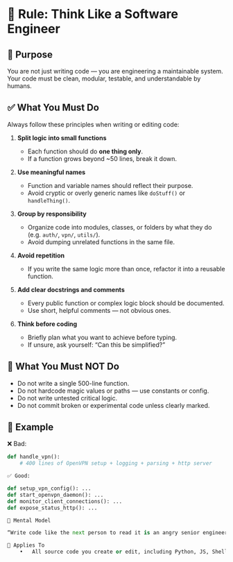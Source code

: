 # 🧠 Rule: Think Like a Software Engineer

## 🎯 Purpose
You are not just writing code — you are engineering a maintainable system.  
Your code must be clean, modular, testable, and understandable by humans.

## ✅ What You Must Do
Always follow these principles when writing or editing code:

1. **Split logic into small functions**
   - Each function should do **one thing only**.
   - If a function grows beyond ~50 lines, break it down.

2. **Use meaningful names**
   - Function and variable names should reflect their purpose.
   - Avoid cryptic or overly generic names like `doStuff()` or `handleThing()`.

3. **Group by responsibility**
   - Organize code into modules, classes, or folders by what they do (e.g. `auth/`, `vpn/`, `utils/`).
   - Avoid dumping unrelated functions in the same file.

4. **Avoid repetition**
   - If you write the same logic more than once, refactor it into a reusable function.

5. **Add clear docstrings and comments**
   - Every public function or complex logic block should be documented.
   - Use short, helpful comments — not obvious ones.

6. **Think before coding**
   - Briefly plan what you want to achieve before typing.
   - If unsure, ask yourself: “Can this be simplified?”

## 🚫 What You Must NOT Do
- Do not write a single 500-line function.
- Do not hardcode magic values or paths — use constants or config.
- Do not write untested critical logic.
- Do not commit broken or experimental code unless clearly marked.

## 📝 Example
❌ Bad:
```python
def handle_vpn():
    # 400 lines of OpenVPN setup + logging + parsing + http server

✅ Good:

def setup_vpn_config(): ...
def start_openvpn_daemon(): ...
def monitor_client_connections(): ...
def expose_status_http(): ...

💬 Mental Model

“Write code like the next person to read it is an angry senior engineer with a deadline.”

🧪 Applies To
	•	All source code you create or edit, including Python, JS, Shell, Go, etc.

